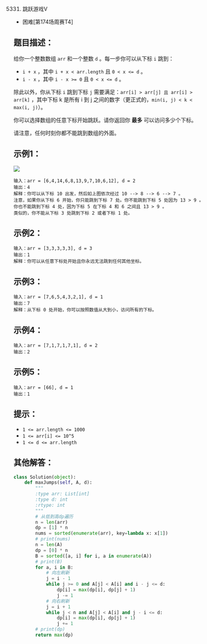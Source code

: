 5331. 跳跃游戏V

- 困难[第174场周赛T4]

## 题目描述：
给你一个整数数组 `arr` 和一个整数 `d` 。每一步你可以从下标 `i` 跳到：

- `i + x` ，其中 `i + x < arr.length` 且 `0 < x <= d` 。
- `i - x` ，其中 `i - x >= 0` 且 `0 < x <= d` 。


除此以外，你从下标 `i` 跳到下标 `j` 需要满足：`arr[i] > arr[j] 且 arr[i] > arr[k]` ，其中下标 k 是所有 i 到 j 之间的数字（更正式的，`min(i, j) < k < max(i, j)`）。

你可以选择数组的任意下标开始跳跃。请你返回你 **最多** 可以访问多少个下标。

请注意，任何时刻你都不能跳到数组的外面。

## 示例1：
![](https://assets.leetcode-cn.com/aliyun-lc-upload/uploads/2020/02/02/meta-chart.jpeg)
```
输入：arr = [6,4,14,6,8,13,9,7,10,6,12], d = 2
输出：4
解释：你可以从下标 10 出发，然后如上图依次经过 10 --> 8 --> 6 --> 7 。
注意，如果你从下标 6 开始，你只能跳到下标 7 处。你不能跳到下标 5 处因为 13 > 9 。你也不能跳到下标 4 处，因为下标 5 在下标 4 和 6 之间且 13 > 9 。
类似的，你不能从下标 3 处跳到下标 2 或者下标 1 处。
```

## 示例2：
```
输入：arr = [3,3,3,3,3], d = 3
输出：1
解释：你可以从任意下标处开始且你永远无法跳到任何其他坐标。
```

## 示例3：
```
输入：arr = [7,6,5,4,3,2,1], d = 1
输出：7
解释：从下标 0 处开始，你可以按照数值从大到小，访问所有的下标。
```

## 示例4：
```
输入：arr = [7,1,7,1,7,1], d = 2
输出：2
```

## 示例5：
```
输入：arr = [66], d = 1
输出：1
```

## 提示：
- `1 <= arr.length <= 1000`
- `1 <= arr[i] <= 10^5`
- `1 <= d <= arr.length`

## 其他解答：
``` python
class Solution(object):
    def maxJumps(self, A, d):
        """
        :type arr: List[int]
        :type d: int
        :rtype: int
        """
        # 从低到高dp遍历
        n = len(arr)
        dp = [1] * n
        nums = sorted(enumerate(arr), key=lambda x: x[1])
        # print(nums)
        n = len(A)
        dp = [0] * n
        B = sorted([a, i] for i, a in enumerate(A))
        # print(B)
        for a, i in B:
            # 向左刷新
            j = i - 1
            while j >= 0 and A[j] < A[i] and i - j <= d:
                dp[i] = max(dp[i], dp[j] + 1)
                j -= 1
            # 向右刷新
            j = i + 1
            while j < n and A[j] < A[i] and j - i <= d:
                dp[i] = max(dp[i], dp[j] + 1)
                j += 1
        # print(dp)
        return max(dp)
```
